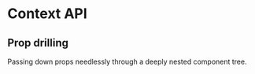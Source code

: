 # **Context API**

## Prop drilling
Passing down props needlessly through a deeply nested component tree.
